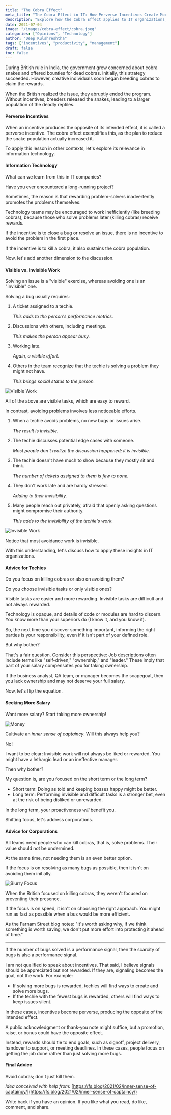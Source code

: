 ```yaml
---
title: "The Cobra Effect"
meta_title: "The Cobra Effect in IT: How Perverse Incentives Create More Problems | Deep Kulshreshtha"
description: "Explore how the Cobra Effect applies to IT organizations, where incentives to solve problems can actually create more problems. Learn about visible vs invisible work and perverse incentives in technology teams."
date: 2021-07-04
image: "/images/cobra-effect/cobra.jpeg"
categories: ["Opinions", "Technology"]
author: "Deep Kulshreshtha"
tags: ["incentives", "productivity", "management"]
draft: false
toc: false
---
```


During British rule in India, the government grew concerned about cobra snakes and offered bounties for dead cobras. Initially, this strategy succeeded. However, creative individuals soon began breeding cobras to claim the rewards.

When the British realized the issue, they abruptly ended the program. Without incentives, breeders released the snakes, leading to a larger population of the deadly reptiles.

#### Perverse Incentives
When an incentive produces the opposite of its intended effect, it is called a perverse incentive. The cobra effect exemplifies this, as the plan to reduce the snake population actually increased it.

To apply this lesson in other contexts, let's explore its relevance in information technology.

#### Information Technology
What can we learn from this in IT companies?

Have you ever encountered a long-running project?

Sometimes, the reason is that rewarding problem-solvers inadvertently promotes the problems themselves.

Technology teams may be encouraged to work inefficiently (like breeding cobras), because those who solve problems later (killing cobras) receive rewards.

If the incentive is to close a bug or resolve an issue, there is no incentive to avoid the problem in the first place.

If the incentive is to kill a cobra, it also sustains the cobra population.

Now, let's add another dimension to the discussion.

#### Visible vs. Invisible Work
Solving an issue is a "visible" exercise, whereas avoiding one is an "invisible" one.

Solving a bug usually requires:

1. A ticket assigned to a techie.

   *This adds to the person's performance metrics.*

2. Discussions with others, including meetings.

   *This makes the person appear busy.*

3. Working late.

   *Again, a visible effort.*

4. Others in the team recognize that the techie is solving a problem they might not have.

   *This brings social status to the person.*

![Visible Work](/images/cobra-effect/visible1.png)

All of the above are visible tasks, which are easy to reward.

In contrast, avoiding problems involves less noticeable efforts.

1. When a techie avoids problems, no new bugs or issues arise.

   *The result is invisible.*

2. The techie discusses potential edge cases with someone.

   *Most people don't realize the discussion happened; it is invisible.*

3. The techie doesn't have much to show because they mostly sit and think.

   *The number of tickets assigned to them is few to none.*

4. They don't work late and are hardly stressed.

   *Adding to their invisibility.*

5. Many people reach out privately, afraid that openly asking questions might compromise their authority.

   *This adds to the invisibility of the techie's work.*

![Invisible Work](/images/cobra-effect/invisible1-238x300.jpeg)

Notice that most avoidance work is invisible.

With this understanding, let's discuss how to apply these insights in IT organizations.

#### Advice for Techies
Do you focus on killing cobras or also on avoiding them?

Do you choose invisible tasks or only visible ones?

Visible tasks are easier and more rewarding. Invisible tasks are difficult and not always rewarded.

Technology is opaque, and details of code or modules are hard to discern. You know more than your superiors do (I know it, and you know it).

So, the next time you discover something important, informing the right parties is your responsibility, even if it isn't part of your defined role.

But why bother?

That's a fair question. Consider this perspective: Job descriptions often include terms like "self-driven," "ownership," and "leader." These imply that part of your salary compensates you for taking ownership.

If the business analyst, QA team, or manager becomes the scapegoat, then you lack ownership and may not deserve your full salary.

Now, let's flip the equation.

#### Seeking More Salary
Want more salary? Start taking more ownership!

![Money](/images/cobra-effect/money.jpeg)

Cultivate an *inner sense of captaincy*. Will this always help you?

No!

I want to be clear: Invisible work will not always be liked or rewarded. You might have a lethargic lead or an ineffective manager.

Then why bother?

My question is, are you focused on the short term or the long term?

- Short term: Doing as told and keeping bosses happy might be better.
- Long term: Performing invisible and difficult tasks is a stronger bet, even at the risk of being disliked or unrewarded.

In the long term, your proactiveness *will* benefit you.

Shifting focus, let's address corporations.

#### Advice for Corporations
All teams need people who can kill cobras, that is, solve problems. Their value should not be undermined.

At the same time, not needing them is an even better option.

If the focus is on resolving as many bugs as possible, then it isn't on avoiding them initially.

![Blurry Focus](/images/cobra-effect/blurry-300x191.png)

When the British focused on killing cobras, they weren't focused on preventing their presence.

If the focus is on speed, it isn't on choosing the right approach. You might run as fast as possible when a bus would be more efficient.

As the Farnam Street blog notes: "It's worth asking why, if we think something is worth saving, we don't put more effort into protecting it ahead of time."

---

If the number of bugs solved is a performance signal, then the scarcity of bugs is also a performance signal.

I am not qualified to speak about incentives. That said, I believe signals should be appreciated but not rewarded. If they are, signaling becomes the goal, not the work. For example:

- If solving more bugs is rewarded, techies will find ways to create and solve more bugs.
- If the techie with the fewest bugs is rewarded, others will find ways to keep issues silent.

In these cases, incentives become perverse, producing the opposite of the intended effect.

A public acknowledgment or thank-you note might suffice, but a promotion, raise, or bonus could have the opposite effect.

Instead, rewards should tie to end goals, such as signoff, project delivery, handover to support, or meeting deadlines. In these cases, people focus on getting the job done rather than just solving more bugs.

#### Final Advice
Avoid cobras; don't just kill them.

*Idea conceived with help from:* [https://fs.blog/2021/02/inner-sense-of-captaincy/](https://fs.blog/2021/02/inner-sense-of-captaincy/)

Write back if you have an opinion. If you like what you read, do like, comment, and share.





